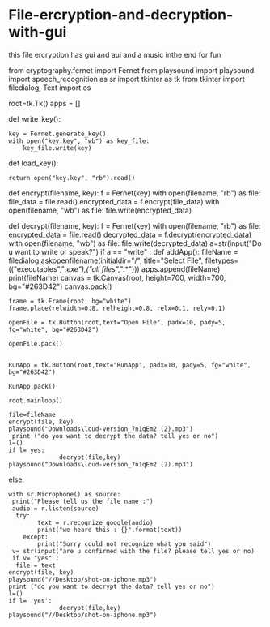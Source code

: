 # File-ercryption-and-decryption-with-gui
this file ercryption has gui and aui and a music inthe end for fun


from cryptography.fernet import Fernet
from playsound import playsound
import speech_recognition as sr
import tkinter as tk
from tkinter import filedialog, Text
import os


root=tk.Tk()
apps = []


def write_key():

    key = Fernet.generate_key()
    with open("key.key", "wb") as key_file:
        key_file.write(key)

def load_key():

    return open("key.key", "rb").read()

def encrypt(filename, key):
     f = Fernet(key)
with open(filename, "rb") as file:
    file_data = file.read()
    encrypted_data = f.encrypt(file_data)
with open(filename, "wb") as file:
        file.write(encrypted_data)
    
def decrypt(filename, key):
    f = Fernet(key)
with open(filename, "rb") as file:
        encrypted_data = file.read()
decrypted_data = f.decrypt(encrypted_data)
with open(filename, "wb") as file:
        file.write(decrypted_data)
a=str(input("Do u want to write or speak?")
if a == "write" :
      def addApp():
    fileName = filedialog.askopenfilename(initialdir="/", title="Select File",
                                         filetypes=(("executables","*.exe"),("all files","*.*")))
    apps.append(fileName)
    print(fileName)
    canvas = tk.Canvas(root, height=700, width=700, bg="#263D42")
    canvas.pack()

    frame = tk.Frame(root, bg="white")
    frame.place(relwidth=0.8, relheight=0.8, relx=0.1, rely=0.1)

    openFile = tk.Button(root,text="Open File", padx=10, pady=5, fg="white", bg="#263D42")

    openFile.pack()


    RunApp = tk.Button(root,text="RunApp", padx=10, pady=5, fg="white", bg="#263D42")

    RunApp.pack()

    root.mainloop()

    file=fileName
    encrypt(file, key)
    playsound("Downloads\loud-version_7n1qEm2 (2).mp3")
     print ("do you want to decrypt the data? tell yes or no")
    l=()
    if l= yes:
                  decrypt(file,key)
    playsound("Downloads\loud-version_7n1qEm2 (2).mp3")      
            

else:
        
    with sr.Microphone() as source:
     print("Please tell us the file name :")
     audio = r.listen(source)
      try:
            text = r.recognize_google(audio)
            print("we heard this : {}".format(text))
        except:
            print("Sorry could not recognize what you said")
     v= str(input("are u confirmed with the file? please tell yes or no)
     if v= "yes" :             
      file = text
    encrypt(file, key)
    playsound("//Desktop/shot-on-iphone.mp3")             
    print ("do you want to decrypt the data? tell yes or no")
    l=()
    if l= 'yes':
                  decrypt(file,key)
    playsound("//Desktop/shot-on-iphone.mp3")  
